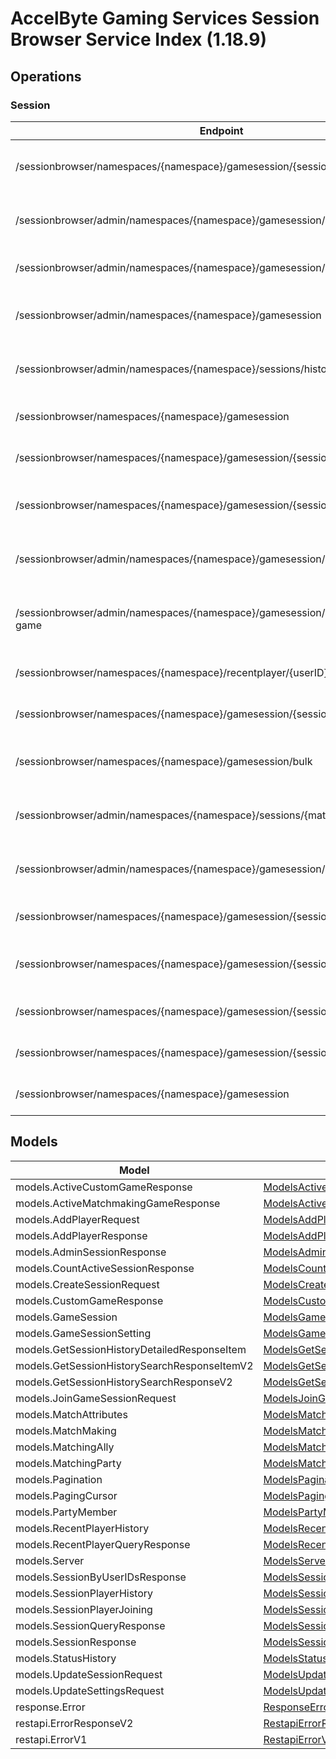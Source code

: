 [//]: # (<< Code generated. DO NOT EDIT!)

[//]: # (<< template file: ags_py_codegen)

# AccelByte Gaming Services Session Browser Service Index (1.18.9)


## Operations

### Session
| Endpoint | Method | ID | Deprecated | Class | Wrapper | Example |
|---|---|---|---|---|---|---|
| /sessionbrowser/namespaces/{namespace}/gamesession/{sessionID}/player | POST | AddPlayerToSession | `false` | [AddPlayerToSession](../../accelbyte_py_sdk/api/sessionbrowser/operations/session/add_player_to_session.py) | [add_player_to_session](../../accelbyte_py_sdk/api/sessionbrowser/wrappers/_session.py) | [accelbyte_py_sdk_cli sessionbrowser-add-player-to-session](../../samples/cli/accelbyte_py_sdk_cli/sessionbrowser/_add_player_to_session.py) |
| /sessionbrowser/admin/namespaces/{namespace}/gamesession/{sessionID} | DELETE | AdminDeleteSession | `false` | [AdminDeleteSession](../../accelbyte_py_sdk/api/sessionbrowser/operations/session/admin_delete_session.py) | [admin_delete_session](../../accelbyte_py_sdk/api/sessionbrowser/wrappers/_session.py) | [accelbyte_py_sdk_cli sessionbrowser-admin-delete-session](../../samples/cli/accelbyte_py_sdk_cli/sessionbrowser/_admin_delete_session.py) |
| /sessionbrowser/admin/namespaces/{namespace}/gamesession/{sessionID} | GET | AdminGetSession | `false` | [AdminGetSession](../../accelbyte_py_sdk/api/sessionbrowser/operations/session/admin_get_session.py) | [admin_get_session](../../accelbyte_py_sdk/api/sessionbrowser/wrappers/_session.py) | [accelbyte_py_sdk_cli sessionbrowser-admin-get-session](../../samples/cli/accelbyte_py_sdk_cli/sessionbrowser/_admin_get_session.py) |
| /sessionbrowser/admin/namespaces/{namespace}/gamesession | GET | AdminQuerySession | `false` | [AdminQuerySession](../../accelbyte_py_sdk/api/sessionbrowser/operations/session/admin_query_session.py) | [admin_query_session](../../accelbyte_py_sdk/api/sessionbrowser/wrappers/_session.py) | [accelbyte_py_sdk_cli sessionbrowser-admin-query-session](../../samples/cli/accelbyte_py_sdk_cli/sessionbrowser/_admin_query_session.py) |
| /sessionbrowser/admin/namespaces/{namespace}/sessions/history/search | GET | AdminSearchSessionsV2 | `false` | [AdminSearchSessionsV2](../../accelbyte_py_sdk/api/sessionbrowser/operations/session/admin_search_sessions_v2.py) | [admin_search_sessions_v2](../../accelbyte_py_sdk/api/sessionbrowser/wrappers/_session.py) | [accelbyte_py_sdk_cli sessionbrowser-admin-search-sessions-v2](../../samples/cli/accelbyte_py_sdk_cli/sessionbrowser/_admin_search_sessions_v2.py) |
| /sessionbrowser/namespaces/{namespace}/gamesession | POST | CreateSession | `false` | [CreateSession](../../accelbyte_py_sdk/api/sessionbrowser/operations/session/create_session.py) | [create_session](../../accelbyte_py_sdk/api/sessionbrowser/wrappers/_session.py) | [accelbyte_py_sdk_cli sessionbrowser-create-session](../../samples/cli/accelbyte_py_sdk_cli/sessionbrowser/_create_session.py) |
| /sessionbrowser/namespaces/{namespace}/gamesession/{sessionID} | DELETE | DeleteSession | `false` | [DeleteSession](../../accelbyte_py_sdk/api/sessionbrowser/operations/session/delete_session.py) | [delete_session](../../accelbyte_py_sdk/api/sessionbrowser/wrappers/_session.py) | [accelbyte_py_sdk_cli sessionbrowser-delete-session](../../samples/cli/accelbyte_py_sdk_cli/sessionbrowser/_delete_session.py) |
| /sessionbrowser/namespaces/{namespace}/gamesession/{sessionID}/localds | DELETE | DeleteSessionLocalDS | `false` | [DeleteSessionLocalDS](../../accelbyte_py_sdk/api/sessionbrowser/operations/session/delete_session_local_ds.py) | [delete_session_local_ds](../../accelbyte_py_sdk/api/sessionbrowser/wrappers/_session.py) | [accelbyte_py_sdk_cli sessionbrowser-delete-session-local-ds](../../samples/cli/accelbyte_py_sdk_cli/sessionbrowser/_delete_session_local_ds.py) |
| /sessionbrowser/admin/namespaces/{namespace}/gamesession/active/custom-game | GET | GetActiveCustomGameSessions | `false` | [GetActiveCustomGameSessions](../../accelbyte_py_sdk/api/sessionbrowser/operations/session/get_active_custom_game__cd6755.py) | [get_active_custom_game_sessions](../../accelbyte_py_sdk/api/sessionbrowser/wrappers/_session.py) | [accelbyte_py_sdk_cli sessionbrowser-get-active-custom-game-sessions](../../samples/cli/accelbyte_py_sdk_cli/sessionbrowser/_get_active_custom_game_sessions.py) |
| /sessionbrowser/admin/namespaces/{namespace}/gamesession/active/matchmaking-game | GET | GetActiveMatchmakingGameSessions | `false` | [GetActiveMatchmakingGameSessions](../../accelbyte_py_sdk/api/sessionbrowser/operations/session/get_active_matchmaking__0b8050.py) | [get_active_matchmaking_game_sessions](../../accelbyte_py_sdk/api/sessionbrowser/wrappers/_session.py) | [accelbyte_py_sdk_cli sessionbrowser-get-active-matchmaking-game-sessions](../../samples/cli/accelbyte_py_sdk_cli/sessionbrowser/_get_active_matchmaking_game_sessions.py) |
| /sessionbrowser/namespaces/{namespace}/recentplayer/{userID} | GET | GetRecentPlayer | `false` | [GetRecentPlayer](../../accelbyte_py_sdk/api/sessionbrowser/operations/session/get_recent_player.py) | [get_recent_player](../../accelbyte_py_sdk/api/sessionbrowser/wrappers/_session.py) | [accelbyte_py_sdk_cli sessionbrowser-get-recent-player](../../samples/cli/accelbyte_py_sdk_cli/sessionbrowser/_get_recent_player.py) |
| /sessionbrowser/namespaces/{namespace}/gamesession/{sessionID} | GET | GetSession | `false` | [GetSession](../../accelbyte_py_sdk/api/sessionbrowser/operations/session/get_session.py) | [get_session](../../accelbyte_py_sdk/api/sessionbrowser/wrappers/_session.py) | [accelbyte_py_sdk_cli sessionbrowser-get-session](../../samples/cli/accelbyte_py_sdk_cli/sessionbrowser/_get_session.py) |
| /sessionbrowser/namespaces/{namespace}/gamesession/bulk | GET | GetSessionByUserIDs | `false` | [GetSessionByUserIDs](../../accelbyte_py_sdk/api/sessionbrowser/operations/session/get_session_by_user_i_ds.py) | [get_session_by_user_i_ds](../../accelbyte_py_sdk/api/sessionbrowser/wrappers/_session.py) | [accelbyte_py_sdk_cli sessionbrowser-get-session-by-user-i-ds](../../samples/cli/accelbyte_py_sdk_cli/sessionbrowser/_get_session_by_user_i_ds.py) |
| /sessionbrowser/admin/namespaces/{namespace}/sessions/{matchID}/history/detailed | GET | GetSessionHistoryDetailed | `false` | [GetSessionHistoryDetailed](../../accelbyte_py_sdk/api/sessionbrowser/operations/session/get_session_history_detailed.py) | [get_session_history_detailed](../../accelbyte_py_sdk/api/sessionbrowser/wrappers/_session.py) | [accelbyte_py_sdk_cli sessionbrowser-get-session-history-detailed](../../samples/cli/accelbyte_py_sdk_cli/sessionbrowser/_get_session_history_detailed.py) |
| /sessionbrowser/admin/namespaces/{namespace}/gamesession/active/count | GET | GetTotalActiveSession | `false` | [GetTotalActiveSession](../../accelbyte_py_sdk/api/sessionbrowser/operations/session/get_total_active_session.py) | [get_total_active_session](../../accelbyte_py_sdk/api/sessionbrowser/wrappers/_session.py) | [accelbyte_py_sdk_cli sessionbrowser-get-total-active-session](../../samples/cli/accelbyte_py_sdk_cli/sessionbrowser/_get_total_active_session.py) |
| /sessionbrowser/namespaces/{namespace}/gamesession/{sessionID}/join | POST | JoinSession | `false` | [JoinSession](../../accelbyte_py_sdk/api/sessionbrowser/operations/session/join_session.py) | [join_session](../../accelbyte_py_sdk/api/sessionbrowser/wrappers/_session.py) | [accelbyte_py_sdk_cli sessionbrowser-join-session](../../samples/cli/accelbyte_py_sdk_cli/sessionbrowser/_join_session.py) |
| /sessionbrowser/namespaces/{namespace}/gamesession/{sessionID}/player/{userID} | DELETE | RemovePlayerFromSession | `false` | [RemovePlayerFromSession](../../accelbyte_py_sdk/api/sessionbrowser/operations/session/remove_player_from_session.py) | [remove_player_from_session](../../accelbyte_py_sdk/api/sessionbrowser/wrappers/_session.py) | [accelbyte_py_sdk_cli sessionbrowser-remove-player-from-session](../../samples/cli/accelbyte_py_sdk_cli/sessionbrowser/_remove_player_from_session.py) |
| /sessionbrowser/namespaces/{namespace}/gamesession/{sessionID} | PUT | UpdateSession | `false` | [UpdateSession](../../accelbyte_py_sdk/api/sessionbrowser/operations/session/update_session.py) | [update_session](../../accelbyte_py_sdk/api/sessionbrowser/wrappers/_session.py) | [accelbyte_py_sdk_cli sessionbrowser-update-session](../../samples/cli/accelbyte_py_sdk_cli/sessionbrowser/_update_session.py) |
| /sessionbrowser/namespaces/{namespace}/gamesession/{sessionID}/settings | PUT | UpdateSettings | `false` | [UpdateSettings](../../accelbyte_py_sdk/api/sessionbrowser/operations/session/update_settings.py) | [update_settings](../../accelbyte_py_sdk/api/sessionbrowser/wrappers/_session.py) | [accelbyte_py_sdk_cli sessionbrowser-update-settings](../../samples/cli/accelbyte_py_sdk_cli/sessionbrowser/_update_settings.py) |
| /sessionbrowser/namespaces/{namespace}/gamesession | GET | UserQuerySession | `false` | [UserQuerySession](../../accelbyte_py_sdk/api/sessionbrowser/operations/session/user_query_session.py) | [user_query_session](../../accelbyte_py_sdk/api/sessionbrowser/wrappers/_session.py) | [accelbyte_py_sdk_cli sessionbrowser-user-query-session](../../samples/cli/accelbyte_py_sdk_cli/sessionbrowser/_user_query_session.py) |


## Models
| Model | Class |
|---|---|
| models.ActiveCustomGameResponse | [ModelsActiveCustomGameResponse](../../accelbyte_py_sdk/api/sessionbrowser/models/models_active_custom_game_response.py) |
| models.ActiveMatchmakingGameResponse | [ModelsActiveMatchmakingGameResponse](../../accelbyte_py_sdk/api/sessionbrowser/models/models_active_matchmaking_game_response.py) |
| models.AddPlayerRequest | [ModelsAddPlayerRequest](../../accelbyte_py_sdk/api/sessionbrowser/models/models_add_player_request.py) |
| models.AddPlayerResponse | [ModelsAddPlayerResponse](../../accelbyte_py_sdk/api/sessionbrowser/models/models_add_player_response.py) |
| models.AdminSessionResponse | [ModelsAdminSessionResponse](../../accelbyte_py_sdk/api/sessionbrowser/models/models_admin_session_response.py) |
| models.CountActiveSessionResponse | [ModelsCountActiveSessionResponse](../../accelbyte_py_sdk/api/sessionbrowser/models/models_count_active_session_response.py) |
| models.CreateSessionRequest | [ModelsCreateSessionRequest](../../accelbyte_py_sdk/api/sessionbrowser/models/models_create_session_request.py) |
| models.CustomGameResponse | [ModelsCustomGameResponse](../../accelbyte_py_sdk/api/sessionbrowser/models/models_custom_game_response.py) |
| models.GameSession | [ModelsGameSession](../../accelbyte_py_sdk/api/sessionbrowser/models/models_game_session.py) |
| models.GameSessionSetting | [ModelsGameSessionSetting](../../accelbyte_py_sdk/api/sessionbrowser/models/models_game_session_setting.py) |
| models.GetSessionHistoryDetailedResponseItem | [ModelsGetSessionHistoryDetailedResponseItem](../../accelbyte_py_sdk/api/sessionbrowser/models/models_get_session_history_detailed_response_item.py) |
| models.GetSessionHistorySearchResponseItemV2 | [ModelsGetSessionHistorySearchResponseItemV2](../../accelbyte_py_sdk/api/sessionbrowser/models/models_get_session_history_search_response_item_v2.py) |
| models.GetSessionHistorySearchResponseV2 | [ModelsGetSessionHistorySearchResponseV2](../../accelbyte_py_sdk/api/sessionbrowser/models/models_get_session_history_search_response_v2.py) |
| models.JoinGameSessionRequest | [ModelsJoinGameSessionRequest](../../accelbyte_py_sdk/api/sessionbrowser/models/models_join_game_session_request.py) |
| models.MatchAttributes | [ModelsMatchAttributes](../../accelbyte_py_sdk/api/sessionbrowser/models/models_match_attributes.py) |
| models.MatchMaking | [ModelsMatchMaking](../../accelbyte_py_sdk/api/sessionbrowser/models/models_match_making.py) |
| models.MatchingAlly | [ModelsMatchingAlly](../../accelbyte_py_sdk/api/sessionbrowser/models/models_matching_ally.py) |
| models.MatchingParty | [ModelsMatchingParty](../../accelbyte_py_sdk/api/sessionbrowser/models/models_matching_party.py) |
| models.Pagination | [ModelsPagination](../../accelbyte_py_sdk/api/sessionbrowser/models/models_pagination.py) |
| models.PagingCursor | [ModelsPagingCursor](../../accelbyte_py_sdk/api/sessionbrowser/models/models_paging_cursor.py) |
| models.PartyMember | [ModelsPartyMember](../../accelbyte_py_sdk/api/sessionbrowser/models/models_party_member.py) |
| models.RecentPlayerHistory | [ModelsRecentPlayerHistory](../../accelbyte_py_sdk/api/sessionbrowser/models/models_recent_player_history.py) |
| models.RecentPlayerQueryResponse | [ModelsRecentPlayerQueryResponse](../../accelbyte_py_sdk/api/sessionbrowser/models/models_recent_player_query_response.py) |
| models.Server | [ModelsServer](../../accelbyte_py_sdk/api/sessionbrowser/models/models_server.py) |
| models.SessionByUserIDsResponse | [ModelsSessionByUserIDsResponse](../../accelbyte_py_sdk/api/sessionbrowser/models/models_session_by_user_i_ds_response.py) |
| models.SessionPlayerHistory | [ModelsSessionPlayerHistory](../../accelbyte_py_sdk/api/sessionbrowser/models/models_session_player_history.py) |
| models.SessionPlayerJoining | [ModelsSessionPlayerJoining](../../accelbyte_py_sdk/api/sessionbrowser/models/models_session_player_joining.py) |
| models.SessionQueryResponse | [ModelsSessionQueryResponse](../../accelbyte_py_sdk/api/sessionbrowser/models/models_session_query_response.py) |
| models.SessionResponse | [ModelsSessionResponse](../../accelbyte_py_sdk/api/sessionbrowser/models/models_session_response.py) |
| models.StatusHistory | [ModelsStatusHistory](../../accelbyte_py_sdk/api/sessionbrowser/models/models_status_history.py) |
| models.UpdateSessionRequest | [ModelsUpdateSessionRequest](../../accelbyte_py_sdk/api/sessionbrowser/models/models_update_session_request.py) |
| models.UpdateSettingsRequest | [ModelsUpdateSettingsRequest](../../accelbyte_py_sdk/api/sessionbrowser/models/models_update_settings_request.py) |
| response.Error | [ResponseError](../../accelbyte_py_sdk/api/sessionbrowser/models/response_error.py) |
| restapi.ErrorResponseV2 | [RestapiErrorResponseV2](../../accelbyte_py_sdk/api/sessionbrowser/models/restapi_error_response_v2.py) |
| restapi.ErrorV1 | [RestapiErrorV1](../../accelbyte_py_sdk/api/sessionbrowser/models/restapi_error_v1.py) |
